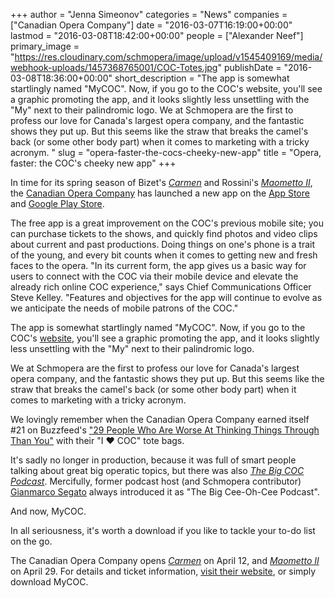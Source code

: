 +++
author = "Jenna Simeonov"
categories = "News"
companies = ["Canadian Opera Company"]
date = "2016-03-07T16:19:00+00:00"
lastmod = "2016-03-08T18:42:00+00:00"
people = ["Alexander Neef"]
primary_image = "https://res.cloudinary.com/schmopera/image/upload/v1545409169/media/webhook-uploads/1457368765001/COC-Totes.jpg"
publishDate = "2016-03-08T18:36:00+00:00"
short_description = "The app is somewhat startlingly named &quot;MyCOC&quot;. Now, if you go to the COC&#039;s website, you&#039;ll see a graphic promoting the app, and it looks slightly less unsettling with the &quot;My&quot; next to their palindromic logo. We at Schmopera are the first to profess our love for Canada&#039;s largest opera company, and the fantastic shows they put up. But this seems like the straw that breaks the camel&#039;s back (or some other body part) when it comes to marketing with a tricky acronym. "
slug = "opera-faster-the-cocs-cheeky-new-app"
title = "Opera, faster: the COC&#039;s cheeky new app"
+++

In time for its spring season of Bizet's [*Carmen*](http://www.coc.ca/PerformancesAndTickets/1516Season/Carmen.aspx) and Rossini's [*Maometto II*](http://www.coc.ca/PerformancesAndTickets/1516Season/MaomettoII.aspx), the [Canadian Opera Company](/scene/companies/canadian-opera-company/) has launched a new app on the [App Store](https://itunes.apple.com/us/app/canadian-opera-company/id1083737596?mt=8) and [Google Play Store](https://play.google.com/store/apps/details?id=com.instantencore.coc_5117243&hl=en_GB). 

The free app is a great improvement on the COC's previous mobile site; you can purchase tickets to the shows, and quickly find photos and video clips about current and past productions. Doing things on one's phone is a trait of the young, and every bit counts when it comes to getting new and fresh faces to the opera. "In its current form, the app gives us a basic way for users to connect with the COC via their mobile device and elevate the already rich online COC experience," says Chief Communications Officer Steve Kelley. "Features and objectives for the app will continue to evolve as we anticipate the needs of mobile patrons of the COC."

The app is somewhat startlingly named "MyCOC". Now, if you go to the COC's [website](http://coc.ca/), you'll see a graphic promoting the app, and it looks slightly less unsettling with the "My" next to their palindromic logo. 

We at Schmopera are the first to profess our love for Canada's largest opera company, and the fantastic shows they put up. But this seems like the straw that breaks the camel's back (or some other body part) when it comes to marketing with a tricky acronym. 

We lovingly remember when the Canadian Opera Company earned itself #21 on Buzzfeed's ["29 People Who Are Worse At Thinking Things Through Than You"](http://www.buzzfeed.com/kristinchirico/people-are-amazing#.wfrEPD0YDk) with their "I ❤ COC" tote bags. 

It's sadly no longer in production, because it was full of smart people talking about great big operatic topics, but there was also [*The Big COC Podcast*](/coming-up-on-the-big-coc-podcast/). Mercifully, former podcast host (and Schmopera contributor) [Gianmarco Segato](/opera-on-steroids-budapest/) always introduced it as "The Big Cee-Oh-Cee Podcast".

And now, MyCOC. 

In all seriousness, it's worth a download if you like to tackle your to-do list on the go. 

The Canadian Opera Company opens [*Carmen*](http://www.coc.ca/PerformancesAndTickets/1516Season/Carmen.aspx) on April 12, and [*Maometto II*](http://www.coc.ca/PerformancesAndTickets/1516Season/MaomettoII.aspx) on April 29. For details and ticket information, [visit their website](http://coc.ca/PerformancesAndTickets.aspx), or simply download MyCOC.
